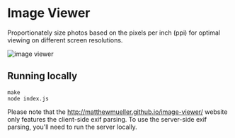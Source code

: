 # Image Viewer

Proportionately size photos based on the pixels per inch (ppi) for optimal viewing on different screen resolutions.

![image viewer](https://i.cloudup.com/Se8lyQA5ry.png)

## Running locally

```
make
node index.js
```

Please note that the http://matthewmueller.github.io/image-viewer/
 website only features the client-side exif parsing. To use the server-side exif parsing, you'll need to run the server locally.
